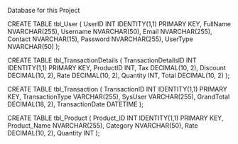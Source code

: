 Database for this Project

CREATE TABLE tbl_User
(
    UserID INT IDENTITY(1,1) PRIMARY KEY,
    FullName NVARCHAR(255),
    Username NVARCHAR(50),
    Email NVARCHAR(255),
    Contact NVARCHAR(15),
    Password NVARCHAR(255),
    UserType NVARCHAR(50)
);



CREATE TABLE tbl_TransactionDetails (
    TransactionDetailsID INT IDENTITY(1,1) PRIMARY KEY,
    ProductID INT,
    Tax DECIMAL(10, 2),
    Discount DECIMAL(10, 2),
    Rate DECIMAL(10, 2),
    Quantity INT,
    Total DECIMAL(10, 2)
);


CREATE TABLE tbl_Transaction (
    TransactionID INT IDENTITY(1,1) PRIMARY KEY,
    TransactionType VARCHAR(255),
    SysUser VARCHAR(255),
    GrandTotal DECIMAL(18, 2),
    TransactionDate DATETIME
);


CREATE TABLE tbl_Product
(
    Product_ID INT IDENTITY(1,1) PRIMARY KEY,
    Product_Name NVARCHAR(255),
    Category NVARCHAR(50),
    Rate DECIMAL(10, 2),
    Quantity INT
);





